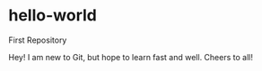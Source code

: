 # hello-world
First Repository

Hey! I am new to Git, but hope to learn fast and well. Cheers to all!
